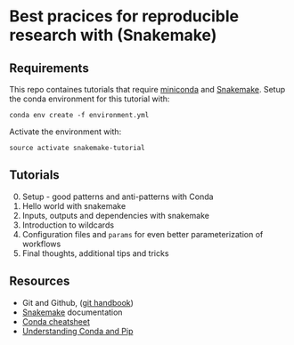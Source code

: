 # Best pracices for reproducible research with (Snakemake)

## Requirements
This repo containes tutorials that require [miniconda](https://docs.conda.io/en/latest/miniconda.html) and  [Snakemake](https://snakemake.readthedocs.io/en/stable/). Setup the conda environment for this tutorial with:

    conda env create -f environment.yml

Activate the environment with:

    source activate snakemake-tutorial

## Tutorials
0. Setup - good patterns and anti-patterns with Conda
1. Hello world with snakemake
2. Inputs, outputs and dependencies with snakemake
3. Introduction to wildcards
4. Configuration files and `params` for even better parameterization of workflows
5. Final thoughts, additional tips and tricks

## Resources
- Git and Github, ([git handbook](https://guides.github.com/introduction/git-handbook/))
- [Snakemake](https://snakemake.readthedocs.io/en/stable/index.html) documentation
- [Conda cheatsheet](https://docs.conda.io/projects/conda/en/latest/user-guide/cheatsheet.html)
- [Understanding Conda and Pip](https://www.anaconda.com/understanding-conda-and-pip/)